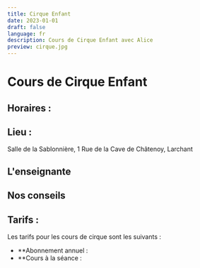 ```yaml
---
title: Cirque Enfant
date: 2023-01-01
draft: false
language: fr
description: Cours de Cirque Enfant avec Alice
preview: cirque.jpg
---
```

# Cours de Cirque Enfant

## Horaires :


## Lieu :

Salle de la Sablonnière, 1 Rue de la Cave de Châtenoy, Larchant

## L'enseignante



## Nos conseils



## Tarifs :

Les tarifs pour les cours de cirque sont les suivants :

* **Abonnement annuel :
* **Cours à la séance : 

